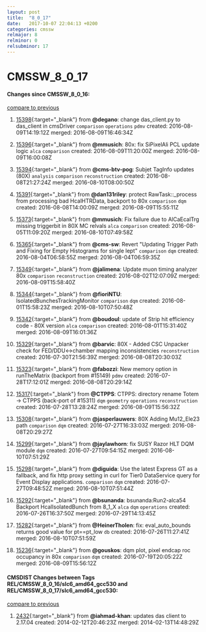 ```yaml
---
layout: post
title:  "8_0_17"
date:   2017-10-07 22:04:13 +0200
categories: cmssw
relmajor: 8
relminor: 0
relsubminor: 17
---
```


# CMSSW_8_0_17
#### Changes since CMSSW_8_0_16:

[compare to previous](https://github.com/cms-sw/cmssw/compare/CMSSW_8_0_16...CMSSW_8_0_17)



1. [15398](http://github.com/cms-sw/cmssw/pull/15398){:target="_blank"}  from **@degano**: change das_client.py to das_client in cmsDriver `comparison`  `operations`  `pdmv`  created: 2016-08-09T14:19:12Z merged: 2016-08-09T16:46:34Z

1. [15396](http://github.com/cms-sw/cmssw/pull/15396){:target="_blank"}  from **@mmusich**: 80x: fix SiPixelAli PCL update logic `alca`  `comparison`  created: 2016-08-09T11:20:00Z merged: 2016-08-09T16:00:08Z

1. [15394](http://github.com/cms-sw/cmssw/pull/15394){:target="_blank"}  from **@cms-btv-pog**: Subjet TagInfo updates (80X) `analysis`  `comparison`  `reconstruction`  created: 2016-08-08T21:27:24Z merged: 2016-08-10T08:00:50Z

1. [15391](http://github.com/cms-sw/cmssw/pull/15391){:target="_blank"}  from **@dan131riley**: protect RawTask::_process from processing bad HcalHTRData, backport to 80x `comparison`  `dqm`  created: 2016-08-08T14:00:09Z merged: 2016-08-09T15:55:11Z

1. [15373](http://github.com/cms-sw/cmssw/pull/15373){:target="_blank"}  from **@mmusich**: Fix failure due to AlCaEcalTrg missing triggerbit in 80X MC relvals `alca`  `comparison`  created: 2016-08-05T11:09:20Z merged: 2016-08-10T07:49:58Z

1. [15365](http://github.com/cms-sw/cmssw/pull/15365){:target="_blank"}  from **@cms-sw**: Revert "Updating Trigger Path and Fixing for Empty Histograms for single lept" `comparison`  `dqm`  created: 2016-08-04T06:58:55Z merged: 2016-08-04T06:59:35Z

1. [15349](http://github.com/cms-sw/cmssw/pull/15349){:target="_blank"}  from **@jalimena**: Update muon timing analyzer 80x `comparison`  `reconstruction`  created: 2016-08-02T12:07:09Z merged: 2016-08-09T15:58:40Z

1. [15344](http://github.com/cms-sw/cmssw/pull/15344){:target="_blank"}  from **@fioriNTU**: IsolatedBunchesTrackingMonitor `comparison`  `dqm`  created: 2016-08-01T15:58:23Z merged: 2016-08-10T07:50:48Z

1. [15342](http://github.com/cms-sw/cmssw/pull/15342){:target="_blank"}  from **@boudoul**: update of Strip hit efficiency code - 80X version `alca`  `comparison`  created: 2016-08-01T15:31:40Z merged: 2016-08-09T16:01:36Z

1. [15329](http://github.com/cms-sw/cmssw/pull/15329){:target="_blank"}  from **@barvic**: 80X - Added CSC Unpacker check for FED/DDU<->chamber mapping inconsistencies `reconstruction`  created: 2016-07-30T21:56:39Z merged: 2016-08-08T20:30:03Z

1. [15323](http://github.com/cms-sw/cmssw/pull/15323){:target="_blank"}  from **@fabozzi**: New memory option in runTheMatrix (backport from #15149) `pdmv`  created: 2016-07-28T17:12:01Z merged: 2016-08-08T20:29:14Z

1. [15317](http://github.com/cms-sw/cmssw/pull/15317){:target="_blank"}  from **@CTPPS**: CTPPS: directory rename Totem -> CTPPS (back-port of #15311) `dqm`  `geometry`  `operations`  `reconstruction`  created: 2016-07-28T13:28:24Z merged: 2016-08-09T15:56:32Z

1. [15308](http://github.com/cms-sw/cmssw/pull/15308){:target="_blank"}  from **@jasperlauwers**: 80X Adding Mu12_Ele23 path `comparison`  `dqm`  created: 2016-07-27T16:33:03Z merged: 2016-08-08T20:29:27Z

1. [15299](http://github.com/cms-sw/cmssw/pull/15299){:target="_blank"}  from **@jaylawhorn**: fix SUSY Razor HLT DQM module `dqm`  created: 2016-07-27T09:54:15Z merged: 2016-08-10T07:51:29Z

1. [15298](http://github.com/cms-sw/cmssw/pull/15298){:target="_blank"}  from **@diguida**: Use the latest Express GT as a fallback, and fix http proxy setting in curl for Tier0 DataService query for Event Display applications. `comparison`  `dqm`  created: 2016-07-27T09:48:52Z merged: 2016-08-10T07:51:44Z

1. [15292](http://github.com/cms-sw/cmssw/pull/15292){:target="_blank"}  from **@bsunanda**: bsunanda:Run2-alca54 Backport HcalIsolatedBunch from 8_1_X `alca`  `dqm`  `operations`  created: 2016-07-26T16:37:50Z merged: 2016-07-29T14:13:45Z

1. [15282](http://github.com/cms-sw/cmssw/pull/15282){:target="_blank"}  from **@HeinerTholen**: fix: eval_auto_bounds returns good value for pt==pt_low `db`  created: 2016-07-26T11:27:41Z merged: 2016-08-10T07:51:59Z

1. [15236](http://github.com/cms-sw/cmssw/pull/15236){:target="_blank"}  from **@gouskos**: dqm plot, pixel endcap roc occupancy in 80x `comparison`  `dqm`  created: 2016-07-19T20:05:22Z merged: 2016-08-09T15:56:12Z

#### CMSDIST Changes between Tags REL/CMSSW_8_0_16/slc6_amd64_gcc530 and REL/CMSSW_8_0_17/slc6_amd64_gcc530:

[compare to previous](https://github.com/cms-sw/cmsdist/compare/REL/CMSSW_8_0_16/slc6_amd64_gcc530...REL/CMSSW_8_0_17/slc6_amd64_gcc530)



1. [2432](http://github.com/cms-sw/cmssw/pull/2432){:target="_blank"}  from **@iahmad-khan**: updates das client to 2.17.04 created: 2014-02-12T20:46:23Z merged: 2014-02-13T14:48:29Z
